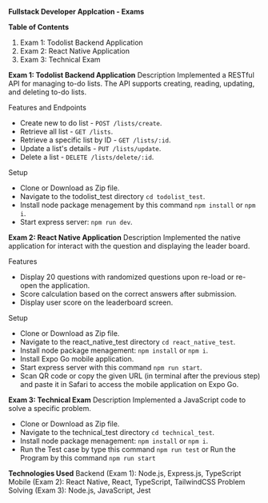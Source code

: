 **Fullstack Developer Applcation - Exams**

**Table of Contents**
1. Exam 1: Todolist Backend Application
2. Exam 2: React Native Application
3. Exam 3: Technical Exam

**Exam 1: Todolist Backend Application**
  Description
  Implemented a RESTful API for managing to-do lists. The API supports creating, reading, updating, and deleting to-do lists.

  Features and Endpoints
  - Create new to do list - `POST /lists/create`.
  - Retrieve all list - `GET /lists`.
  - Retrieve a specific list by ID - `GET /lists/:id`.
  - Update a list's details - `PUT /lists/update`.
  - Delete a list - `DELETE /lists/delete/:id`.

  Setup
  - Clone or Download as Zip file.
  - Navigate to the todolist_test directory `cd todolist_test`.
  - Install node package menagement by this command `npm install` or `npm i`.
  - Start express server: `npm run dev`.

**Exam 2: React Native Application**
  Description
  Implemented the native application for interact with the question and displaying the leader board.

  Features
  - Display 20 questions with randomized questions upon re-load or re-open the application.
  - Score calculation based on the correct answers after submission.
  - Display user score on the leaderboard screen.

  Setup
  - Clone or Download as Zip file.
  - Navigate to the react_native_test directory `cd react_native_test`.
  - Install node package menagement: `npm install` or `npm i`.
  - Install Expo Go mobile application.
  - Start express server with this command `npm run start`.
  - Scan QR code or copy the given URL (in terminal after the previous step) and paste it in Safari to access the mobile application on Expo Go.

**Exam 3: Technical Exam**
  Description
  Implemented a JavaScript code to solve a specific problem.

  - Clone or Download as Zip file.
  - Navigate to the technical_test directory `cd technical_test`.
  - Install node package menagement: `npm install` or `npm i`.
  - Run the Test case by type this command `npm run test` or Run the Program by this command `npm run start`

**Technologies Used**
  Backend (Exam 1): Node.js, Express.js, TypeScript
  Mobile (Exam 2): React Native, React, TypeScript, TailwindCSS
  Problem Solving (Exam 3): Node.js, JavaScript, Jest
